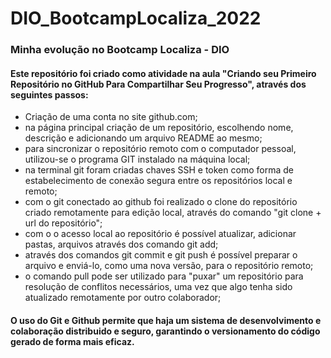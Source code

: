 # DIO_BootcampLocaliza_2022
### Minha evolução no Bootcamp Localiza - DIO

#### Este repositório foi criado como atividade na aula "Criando seu Primeiro Repositório no GitHub Para Compartilhar Seu Progresso", através dos seguintes passos:

 - Criação de uma conta no site github.com;
 - na página principal criação de um repositório, escolhendo nome, descrição e adicionando um arquivo README ao mesmo;
 - para sincronizar o repositório remoto com o computador pessoal, utilizou-se o programa GIT instalado na máquina local;
 - na terminal git foram criadas chaves SSH e token como forma de estabelecimento de conexão segura entre os repositórios local e remoto;
 - com o git conectado ao github foi realizado o clone do repositório criado remotamente para edição local, através do comando "git clone + url do repositório";
 - com o o acesso local ao repositório é possível atualizar, adicionar pastas, arquivos através dos comando git add;
 - através dos comandos git commit e git push é possível preparar o arquivo e enviá-lo, como uma nova versão, para o repositório remoto;
 - o comando pull pode ser utilizado para "puxar" um repositório para resolução de conflitos necessários, uma vez que algo tenha sido atualizado remotamente por outro colaborador;

#### O uso do Git e Github permite que haja um sistema de desenvolvimento e colaboração  distribuido e seguro, garantindo o versionamento do código gerado de forma mais eficaz.


